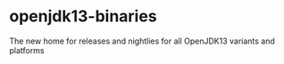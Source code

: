 # openjdk13-binaries
The new home for releases and nightlies for all OpenJDK13 variants and platforms
